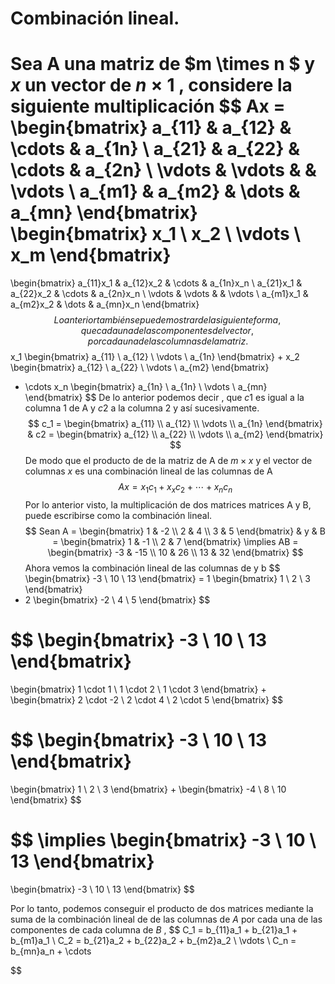 # Combinación lineal.

Sea A una matriz  de $m \times n $ y $x$ un vector de $n \times 1$ , considere la siguiente multiplicación
$$
Ax = 
\begin{bmatrix}
a_{11} & a_{12} & \cdots & a_{1n} \\
a_{21} & a_{22} & \cdots & a_{2n} \\
\vdots & \vdots & 	& \vdots \\
a_{m1} & a_{m2} & \dots & a_{mn}
\end{bmatrix}
\begin{bmatrix}
x_1 \\
x_2 \\
\vdots \\
x_m
\end{bmatrix}
= 
\begin{bmatrix}
a_{11}x_1 & a_{12}x_2 & \cdots & a_{1n}x_n \\
a_{21}x_1 & a_{22}x_2 & \cdots & a_{2n}x_n \\
\vdots & \vdots & 	& \vdots \\
a_{m1}x_1 & a_{m2}x_2 & \dots & a_{mn}x_n
\end{bmatrix}
$$
Lo anterior también se puede mostrar de la siguiente forma, que cada una de las componentes del vector, por cada una de las columnas de la matriz.
$$
x_1
\begin{bmatrix}
a_{11} \\ a_{12} \\ \vdots \\ a_{1n}
\end{bmatrix}
+
x_2
\begin{bmatrix}
a_{12} \\ a_{22} \\ \vdots \\ a_{m2}
\end{bmatrix}
+ \cdots
x_n
\begin{bmatrix}
a_{1n} \\ a_{1n} \\ \vdots \\ a_{mn}
\end{bmatrix}
$$
De lo anterior podemos decir , que $c1$ es igual a la columna 1 de A y $c2$ a la columna 2 y así sucesivamente.
$$
c_1 = \begin{bmatrix}
a_{11} \\ a_{12} \\ \vdots \\ a_{1n}
\end{bmatrix}
&
c2 =
\begin{bmatrix}
a_{12} \\ a_{22} \\ \vdots \\ a_{m2}
\end{bmatrix}
$$
De modo que el producto de de la matriz de A de $m \times x$ y el vector de columnas $x$ es una combinación lineal de las columnas de A
$$
Ax = x_1c_1 + x_xc_2 + \cdots + x_nc_n
$$
Por lo anterior visto, la multiplicación de dos matrices matrices A y B, puede escribirse como la combinación lineal.
$$
Sean A = \begin{bmatrix}
1 & -2 \\
2 & 4 \\
3 & 5 
\end{bmatrix}
&
y
&
B = \begin{bmatrix}
1 & -1 \\
2 & 7
\end{bmatrix}
\implies AB = \begin{bmatrix}
-3 & -15 \\
10 & 26 \\
13 & 32
\end{bmatrix}
$$
Ahora vemos la combinación lineal de las columnas de y b
$$
\begin{bmatrix}
-3 \\
10 \\
13
\end{bmatrix} 
= 1 
\begin{bmatrix}
1 \\
2 \\ 
3
\end{bmatrix} 
+ 2 
\begin{bmatrix}
-2 \\
4 \\ 
5
\end{bmatrix}
$$

$$
\begin{bmatrix}
-3 \\
10 \\
13
\end{bmatrix} 
=
\begin{bmatrix}
1 \cdot 1 \\
1 \cdot 2 \\
1 \cdot 3 
\end{bmatrix}
+
\begin{bmatrix}
2 \cdot -2 \\
2 \cdot 4 \\
2 \cdot 5 
\end{bmatrix}
$$

$$
\begin{bmatrix}
-3 \\
10 \\
13
\end{bmatrix} 
=
\begin{bmatrix}
1 \\
2 \\
3
\end{bmatrix}
+
\begin{bmatrix}
-4 \\
8 \\
10
\end{bmatrix}
$$

$$
\implies 
\begin{bmatrix}
-3 \\
10 \\
13
\end{bmatrix} 
=
\begin{bmatrix}
-3 \\
10 \\
13
\end{bmatrix}
$$

Por lo tanto, podemos conseguir el producto de dos matrices mediante la suma de la combinación lineal de de las columnas de $A$ por cada una de las componentes de cada columna de $B$ ,
$$
C_1 = b_{11}a_1 + b_{21}a_1 + b_{m1}a_1 \\
C_2 = b_{21}a_2 + b_{22}a_2 + b_{m2}a_2 \\
\vdots \\
C_n = b_{mn}a_n + \cdots
$$
